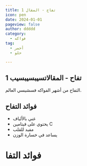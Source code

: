 ```yaml
---
title: تفاح - المقال 1
icon: pen
date: 2024-01-01
pageview: false
author: ddddd
category:
  - فواكه
tag:
  - أحمر
  - حلو

---
```


## تفاح - المقالاتسيبسيبسيب 1 

التفاح من أشهر الفواكه فسشيسي العالم.

<!-- more -->

## فوائد التفاح

- غني بالألياف
- يحتوي على فيتامين C
- مفيد للقلب
- يساعد في خسارة الوزن

# فوائد التفا